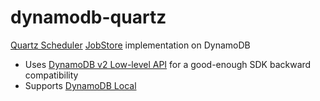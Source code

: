 # dynamodb-quartz
[Quartz Scheduler](http://quartz-scheduler.org/) [JobStore](http://quartz-scheduler.org/api/2.2.1/index.html?org/quartz/spi/JobStore.html) implementation on DynamoDB
* Uses [DynamoDB v2 Low-level API](http://docs.aws.amazon.com/amazondynamodb/latest/developerguide/AboutJava.html) for a good-enough SDK backward compatibility
* Supports [DynamoDB Local](http://docs.aws.amazon.com/amazondynamodb/latest/developerguide/Tools.DynamoDBLocal.html)
